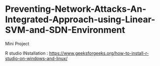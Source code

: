 # Preventing-Network-Attacks-An-Integrated-Approach-using-Linear-SVM-and-SDN-Environment
Mini Project

 
R studio INstallation : https://www.geeksforgeeks.org/how-to-install-r-studio-on-windows-and-linux/
